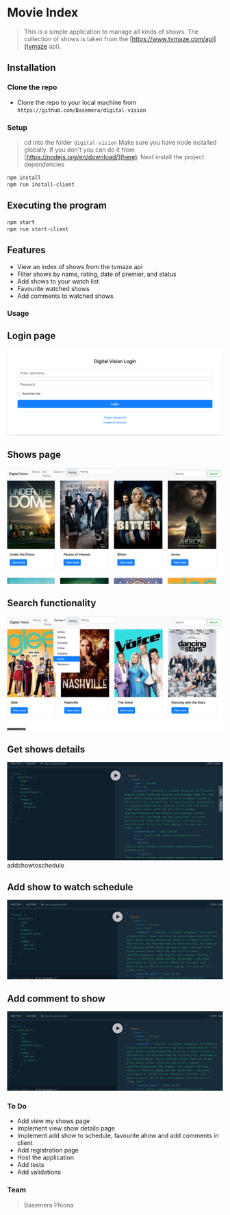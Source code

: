 # Movie Index
> This is a simple application to manage all kinds of shows. The collection of shows is taken from the [https://www.tvmaze.com/api](tvmaze api).
## Installation
### Clone the repo
- Clone the repo to your local machine from `https://github.com/Basemera/digital-vision`
### Setup
> cd into the folder `digital-vision`
> Make sure you have node installed globally. If you don't you can do it from [https://nodejs.org/en/download/](here).
> Next install the project dependencies
```
npm install
npm run install-client
```
## Executing the program
```
npm start
npm run start-client
```
## Features
- View an index of shows from the tvmaze api
- Filter shows by name, rating, date of premier, and status
- Add shows to your watch list
- Favourite watched shows
- Add comments to watched shows
### Usage
## Login page
![Alt text](images/login.png?raw=true "Login Page")
## Shows page
![Alt text](images/shows.png?raw=true "Shows Page")
## Search functionality
![Alt text](images/show_by_genre.png?raw=true "Search functionality")
## Get shows details
![Alt text](images/show_detail.png?raw=true "Show details")  addshowtoschedule
## Add show to watch schedule
![Alt text](images/addshowtoschedule.png?raw=true "Add show to schedule")
## Add comment to show
![Alt text](images/addshowtoschedule.png?raw=true "Add coment to show")

### To Do
- Add view my shows page
- Implement view show details page
- Implement add show to schedule, favourite ahow and add comments in client
- Add registration page
- Host the application
- Add tests
- Add validations

### Team
> Basemera Phiona


